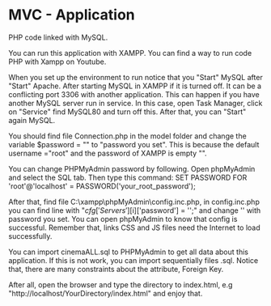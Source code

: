 # MVC - Application
PHP code linked with MySQL.

  You can run this application with XAMPP. You can find a way to run code PHP with Xampp on Youtube.

  When you set up the environment to run notice that you "Start" MySQL after "Start" Apache. After starting MySQL in XAMPP if it is turned off. It can be a conflicting port 3306 with another application. This can happen if you have another MySQL server run in service. In this case, open Task Manager, click on "Service" find MySQL80 and turn off this. After that, you can "Start" again MySQL.

  You should find file Connection.php in the model folder and change the variable $password = "" to "password you set". This is because the default username ="root" and the password of XAMPP is empty "".
  
   You can change PHPMyAdmin password by following. Open phpMyAdmin and select the SQL tab. Then type this command: SET PASSWORD FOR 'root'@'localhost' = PASSWORD('your_root_password');
  
  After that, find file C:\xampp\phpMyAdmin\config.inc.php, in config.inc.php you can find line with "$cfg['Servers'][$i]['password'] = '';" and change '' with password you set. You can open phpMyAdmin to know that config is successful. Remember that, links CSS and JS files need the Internet to load successfully.

  You can import cinemaALL.sql to PHPMyAdmin to get all data about this application. If this is not work, you can import sequentially files .sql. Notice that, there are many constraints about the attribute, Foreign Key.

  After all, open the browser and type the directory to index.html, e.g "http://localhost/YourDirectory/index.html" and enjoy that.

